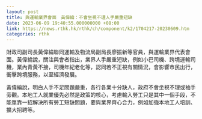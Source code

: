 ```yaml
---
layout: post
title: 與運輸業界會面　黃偉綸：不會坐視不理人手嚴重短缺
date: 2023-06-09 19:40:55.000000000 +08:00
link: https://news.rthk.hk/rthk/ch/component/k2/1704217-20230609.htm
categories: rthk
---
```


財政司副司長黃偉綸聯同運輸及物流局副局長廖振新等官員，與運輸業界代表會面。黃偉綸說，關注與會者指出，業界人手嚴重短缺，例如小巴司機、跨境運輸司機，業內青黃不接，司機年紀老化等，認同若不正視有關情況，會影響市民出行，衝擊跨境服務，以至經濟發展。

黃偉綸說，明白人手不足問題嚴重，各行各業十分缺人，政府不會坐視不理或袖手旁觀。本地工人就業優先必然是政策的核心，考慮輸入勞工只是其中一個手段，不能單靠一招解決所有勞工短缺問題，要與業界齊心合力，例如加強本地工人培訓、擴大招聘等。

